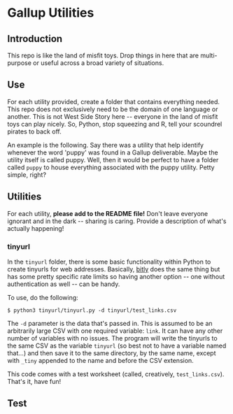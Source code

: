 # Gallup Utilities
## Introduction
This repo is like the land of misfit toys. Drop things in here that are multi-purpose or useful across a broad variety of situations.

## Use
For each utility provided, create a folder that contains everything needed. This repo does not exclusively need to be the domain of one language or another. This is not West Side Story here -- everyone in the land of misfit toys can play nicely. So, Python, stop squeezing and R, tell your scoundrel pirates to back off.

An example is the following. Say there was a utility that help identify whenever the word 'puppy' was found in a Gallup deliverable. Maybe the utility itself is called puppy. Well, then it would be perfect to have a folder called `puppy` to house everything associated with the puppy utility. Petty simple, right?

## Utilities
For each utility, __please add to the README file!__ Don't leave everyone ignorant and in the dark -- sharing is caring. Provide a description of what's actually happening!

### tinyurl
In the `tinyurl` folder, there is some basic functionality within Python to create tinyurls for web addresses. Basically, [bitly](https://bitly.com) does the same thing but has some pretty specific rate limits so having another option -- one without authentication as well -- can be handy.

To use, do the following:
```
$ python3 tinyurl/tinyurl.py -d tinyurl/test_links.csv
```

The `-d` parameter is the data that's passed in. This is assumed to be an arbitrarily large CSV with one required variable: `link`. It can have any other number of variables with no issues. The program will write the tinyurls to the same CSV as the variable `tinyurl` (so best not to have a variable named that...) and then save it to the same directory, by the same name, except with `_tiny` appended to the name and before the CSV extension.

This code comes with a test worksheet (called, creatively, `test_links.csv`). That's it, have fun!

## Test
